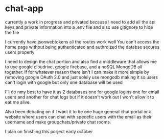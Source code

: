 # chat-app

currently a work in progress and privated because I need to add all the api keys and private information into a .env file and also use gitignore to hide the file 

I currently have jsonwebtokens all the routes work well
You can't access the home page without being authenticated and authroized 
the databse secures users properly

I need to design the chat portion and also find a middleware that allows me to use google cloudrive, google firebase, and a noSQL MongoDB all together. If for whatever reason there isn't I can make it more simple 
by removing google OAuth 2.0 and just solely use mongodb making it so users can't login with google but only one database will be used

I'll do nmy best to have it as 2 databases one for google logins one for email users and another for chat logs but if it doesn't work out I won't allow it to eat me alive.

Also been debating on if I want it to be one huge general chat portal or a website where users can chat with specefic users with the email as their username and make groupchats/private chat rooms. 

I plan on finishing this porject early october
